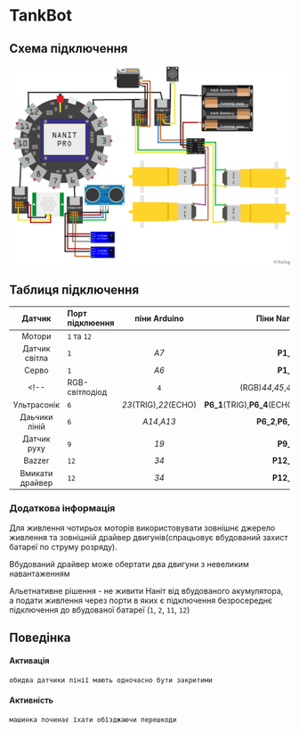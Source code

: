 # TankBot


<!-- 2 rgb
сервомотор
датчик руху
датчик лінії
ультрасонік
двигун ПС
датчик газу
датчик температури
гіроскоп та акселеметр
фоторезистор -->
Схема підключення
-------------------------

![Базова схема підключення](circuit1.png)

Таблиця підключення
--------------------------------------------------------------------------------------
|Датчик        |Порт підклюення|піни Arduino   |Піни **Nanit**     |Примітка         |
|:----:        |:--------------|:-------------:|------------------:|-                |
|Мотори        |`1` та `12`    |               |                   |                 |
|Датчик світла |`1`            |_A7_           |__P1_1__           |Аналоговий сигнал|
|Серво         |`1`            |_A6_           |__P1_2__           |Цифровий вихід   |
<!--|RGB-світлодіод|`4`            |(RGB)_44_,_45_,_46_|(RGB)__P4_2__,__P4_3__,__P4_4__|ШИМ| -->
|Ультрасонік   |`6`            |_23_(TRIG),_22_(ECHO)|__P6_1__(TRIG),__P6_4__(ECHO)| |
|Даьчики ліній |`6`            |_A14_,_A13_    |__P6_2__,__P6_3__  |                 |
|Датчик руху   |`9`            |_19_           |__P9_3__           |Переривання      |
|Bazzer        |`12`            |_34_           |__P12_2__           |                 |
|Вмикати драйвер|`12`          |_34_           |__P12_2__          |                 |

### Додаткова інформація
Для живлення чотирьох моторів використовувати зовнішнє джерело живлення та зовнішній драйвер двигунів(спрацьовує вбудований захист батареї по струму розряду). 

Вбудований драйвер може обертати два двигуни з невеликим навантаженням

Альетнативне рішення - не живити Наніт від вбудованого акумулятора, а подати живлення через порти в яких є підключення безросереднє підключення до вбудованої батареї (`1`, `2`, `11`, `12`)

Поведінка
---------

#### Активація

    обидва датчики лінії мають одночасно бути закритими

#### Активність

    машинка починає їхати обїзджаючи перешкоди
